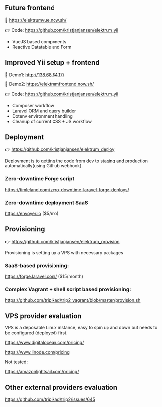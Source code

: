 ## Future frontend

📸 https://elektrumvue.now.sh/

👉 Code: https://github.com/kristjanjansen/elektrum_yii

* VueJS based components
* Reactive Datatable and Form

## Improved Yii setup + frontend

📸 Demo1: http://138.68.64.17/

📸 Demo2: https://elektrumfrontend.now.sh/

👉 Code: https://github.com/kristjanjansen/elektrum_yii

* Composer workflow
* Laravel ORM and query builder
* Dotenv environment handling
* Cleanup of current CSS + JS workflow

## Deployment

👉 https://github.com/kristjanjansen/elektrum_deploy

Deployment is to getting the code from dev to staging and production automatically(using Github webhook).

### Zero-downtime Forge script

https://timleland.com/zero-downtime-laravel-forge-deploys/

### Zero-downtime deployment SaaS

https://envoyer.io ($5/mo)

## Provisioning 

👉 https://github.com/kristjanjansen/elektrum_provision

Provisioning is setting up a VPS with necessary packages

### SaaS-based provisioning:

https://forge.laravel.com/ ($15/month)

### Complex Vagrant + shell script based provisioning:

https://github.com/tripikad/trip2_vagrant/blob/master/provision.sh

## VPS provider evaluation

VPS is a deposable Linux instance, easy to spin up and down but needs to be configured (deployed) first.

https://www.digitalocean.com/pricing/

https://www.linode.com/pricing

Not tested:

https://amazonlightsail.com/pricing/

## Other external providers evaluation

https://github.com/tripikad/trip2/issues/645

